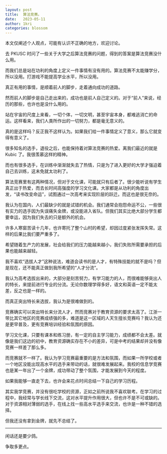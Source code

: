 ```yaml
---
layout: post
title:  算法竞赛。
date:   2023-05-11
author: 1kri
categories: blossom
---
```


本文仅阐述个人观点，可能有认识不正确的地方，欢迎讨论。

去 PKUSC 时问了一些关于大学之后算法竞赛的问题，得到的答案是算法竞赛没什么用。

而我们总是站在功利的角度上定义一件事情有没有用的。算法竞赛不太能赚学分，所以没用。打游戏不能提高学业水平，所以没用。

真正有用的事情，是顺着前人的脚步，走着通向成功的道路。

然而前人的脚步是自己走出来的，成功也是前人自己定义的。对于“前人”来说，经历的那些，也许也是没什么用的。

站在宇宙的尺度上来看，一切个体，一切文明，甚至宇宙本身，都难逃消亡的命运。这样看来，我们人类所作出的一切努力，都是毫无意义的。

真的是这样吗？反正我不这样认为。如果我们给一件事情定义了意义，那么它就变得有意义了。

很多知名的选手，退役之后，也能保持着对算法竞赛的热爱。离我们最近的就是 Kubic 了。我很羡慕这样的精神。

而也有很多选手，在训练中渐渐就失去了热情，只是为了进入更好的大学才强迫着自己去训练，这未免就太功利了。

算法竞赛里有这两种情况，但对于文化课，可能就只有后者了。很少能听说有学生真正出于热爱，而去长时间高强度的学习文化课。大家都是从功利的角度出发，“读书改变命运”，试图通过一次高考来实现阶层的跃迁。而这也是很无奈的。

我认为在国内，人们最缺少的就是试错的机会。我们通常会抱怨命运不公，一些很有实力的选手因为失误痛失金牌，或没能进入省队。但我们其实比绝大部分学生都要幸运，因为我们失去的只是额外的机会。

许多人寒窗苦读十几年，也许寄托了整个山村的希望，却因过度紧张发挥失常。这样的后果比我们要严重多了。

希望随着生产力的发展，社会给我们的压力能越来越小，我们失败所需要承担的后果也能越来越轻。

我不喜欢“选拔人才”这种说法，难道会读书的是人才，有特殊技能的就不是吗？但是现在，还不能真正做到我所希望的“人才分流”。

我认为高考选拔出来的，大部分是刻苦努力，有学习能力的人，而很难能够突出人的特长，来提前进行专业的分流。无论你数理学得多好，语文和英语一定不能太差，反之也是一样的。

而真正突出特长来选拔，我认为是很难做到的。

竞赛确实可以突出特长来分流人才，然而竞赛对于教育资源的要求太高了。江浙一带比其它地区的竞赛成绩强的多，难道是这一区域的人天生擅长竞赛吗？我认为还是更早普及，更有竞赛培训经验和氛围的原因。

学习文化课，只要有课本和练习册，有一定的自主学习能力，成绩都不会太差。就像是我们这边的初中，教育资源确实存在不小的差异，可是中考的结果却并没有像竞赛一样差了那么多。

而竞赛就不一样了。我认为学习竞赛最重要的是方法和氛围，而如果一所学校或者一个地区没能出现高水平的选手来带动的话，就很难发展起来。我校的信息学竞赛也是某一年出了一个金牌，成功带动了整个氛围，才能发展到今天的程度。

如果我能够一直走下去，也许会来花点时间总结一下自己的学习历程。

其实我学竞赛，并没有很吃学校的资源，正如之前所说我不喜欢联考。在学习的过程中，我经常与学长线下交流，这对水平提升作用很大，但也许不是不可或缺的。对于资源相对薄弱的选手，在线上找一些高水平选手来交流，也许是一种不错的选择。

但我还没有拿到金牌，就先不总结了。

***

闲话还是要少鸽。

争取多更点。